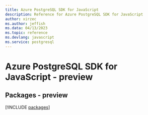 ```yaml
---
title: Azure PostgreSQL SDK for JavaScript
description: Reference for Azure PostgreSQL SDK for JavaScript
author: xirzec
ms.author: jeffish
ms.data: 04/13/2023
ms.topic: reference
ms.devlang: javascript
ms.service: postgresql
---
```

# Azure PostgreSQL SDK for JavaScript - preview
## Packages - preview
[!INCLUDE [packages](postgresql-index.md)]
